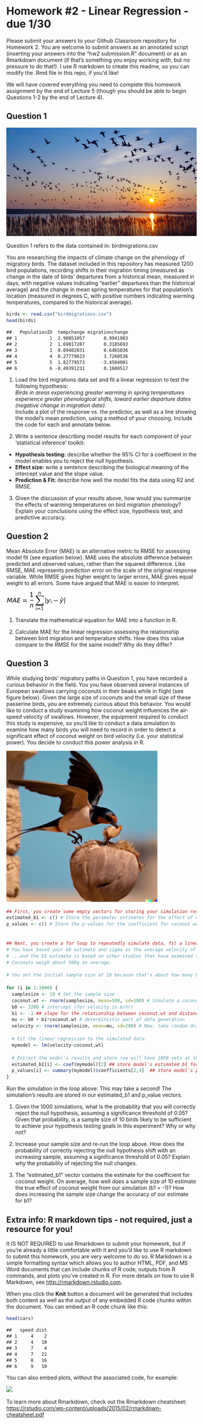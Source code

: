 Homework \#2 - Linear Regression - due 1/30
================

Please submit your answers to your Github Classroom repository for
Homework 2. You are welcome to submit answers as an annotated script
(inserting your answers into the “hw2 submission.R” document) or as an
Rmarkdown document (if that’s something you enjoy working with, but no
pressure to do that!). I use R markdown to create this readme, so you can
modify the .Rmd file in this repo, if you'd like!

We will have covered everything you need to complete this homework
assignment by the end of Lecture 5 (though you should be able to begin
Questions 1-2 by the end of Lecture 4).

## Question 1

![](migration.jpeg)

Question 1 refers to the data contained in: birdmigrations.csv

You are researching the impacts of climate change on the phenology of
migratory birds. The dataset included in this repository has measured
1200 bird populations, recording shifts in their migration timing
(measured as change in the date of birds’ departures from a historical
mean, measured in days, with negative values indicating “earlier”
departures than the historical average) and the change in mean spring
temperatures for that population’s location (measured in degrees C, with
positive numbers indicating warming temperatures, compared to the
historical average).

``` r
birds <- read.csv("birdmigrations.csv")
head(birds)
```

    ##   PopulationID  tempchange migrationchange
    ## 1            1  2.90851057       0.9941983
    ## 2            2  1.69817287       0.3185693
    ## 3            3  0.09402031       0.6465036
    ## 4            4  0.27779623       3.7260536
    ## 5            5  1.82779573      -3.4504001
    ## 6            6 -0.49391231       0.1600517

1)  Load the bird migrations data set and fit a linear regression to
    test the following hypothesis:  
    *Birds in areas experiencing greater warming in spring temperatures
    experience greater phenological shifts, toward earlier departure
    dates (negative change in migration date).*  
    Include a plot of the response vs. the predictor, as well as a line
    showing the model’s mean prediction, using a method of your
    choosing. Include the code for each and annotate below.

2)  Write a sentence describing model results for each component of your
    ‘statistical inference’ toolkit:

- **Hypothesis testing:** describe whether the 95% CI for a coefficient
  in the model enables you to reject the null hypothesis.
- **Effect size:** write a sentence describing the biological meaning of
  the intercept value and the slope value.
- **Prediction & Fit:** describe how well the model fits the data using
  R2 and RMSE.

3)  Given the discussion of your results above, how would you summarize
    the effects of warming temperatures on bird migration phenology?
    Explain your conclusions using the effect size, hypothesis test, and
    predictive accuracy.

## Question 2

Mean Absolute Error (MAE) is an alternative metric to RMSE for assessing
model fit (see equation below). MAE uses the absolute difference between
predicted and observed values, rather than the squared difference. Like
RMSE, MAE represents prediction error on the scale of the original
response variable. While RMSE gives higher weight to larger errors, MAE
gives equal weight to all errors. Some have argued that MAE is easier to
interpret.

![](mae.jpg)

1)  Translate the mathematical equation for MAE into a function in R.

2)  Calculate MAE for the linear regression assessing the relationship
    between bird migration and temperature shifts. How does this value
    compare to the RMSE for the same model? Why do they differ?

## Question 3

While studying birds’ migratory paths in Question 1, you have recorded a
curious behavior in the field. You you have observed several instances
of European swallows carrying coconuts in their beaks while in flight
(see figure below). Given the large size of coconuts and the small size
of these passerine birds, you are extremely curious about this behavior.
You would like to conduct a study examining how coconut weight
influences the air-speed velocity of swallows. However, the equipment
required to conduct this study is expensive, so you’d like to conduct a
data simulation to examine how many birds you will need to record in
order to detect a significant effect of coconut weight on bird velocity
(i.e. your statistical power). You decide to conduct this power analysis
in R.

<img src="swallow.jpeg" width="400" />

``` r
## First, you create some empty vectors for storing your simulation results:
estimated_b1 <- c() # Store the parameter estimates for the effect of coconut weight
p_values <- c() # Store the p-values for the coefficient for coconut weight


## Next, you create a for loop to repeatedly simulate data, fit a linear regression to each simulated dataset, and then quantify how often you detect a statistically significant effect of coconut weight on swallow velocity (m/hr). 
# You have based your b0 estimate and sigma on the average velocity of swallows not carrying coconuts (which is published in the literature).
# ...and the b1 estimate is based on other studies that have examined the impacts of other carried items (e.g. fish) on the velocities of other bird species in flight. 
# Coconuts weigh about 500g on average.

# You set the initial sample size at 10 because that's about how many birds you think you can feasibly monitor in a pilot data collection effort.

for (i in 1:1000) {
  samplesize <- 10 # Set the sample size
  coconut.wt <- rnorm(samplesize, mean=500, sd=100) # Simulate a coconut weight variable (in g)
  b0 <- 3200 # intercept (for velocity in m/hr)
  b1 <- -1 ## slope for the relationship between coconut.wt and distance travelled
  mu <- b0 + b1*coconut.wt # deterministic part of data generation
  velocity <- rnorm(samplesize, mean=mu, sd=200) # Now, take random draws from normal distribution
  
  # Fit the linear regression to the simulated data:
  mymodel <- lm(velocity~coconut.wt)
  
  # Extract the model's results and store (we will have 1000 sets at the end):
  estimated_b1[i] <- coef(mymodel)[2] ## store model's estimated b1 for coconut weight
  p_values[i] <- summary(mymodel)$coefficients[2,4]  ## store model's pvalue for the effect of coconut weight
}
```

Run the simulation in the loop above: This may take a second! The
simulation’s results are stored in our estimated_b1 and p_value vectors.

1)  Given the 1000 simulations, what is the probability that you will
    correctly reject the null hypothesis, assuming a significance
    threshold of 0.05? Given that probability, is a sample size of 10
    birds likely to be sufficient to achieve your hypothesis testing goals in this
    experiment? Why or why not?

2)  Increase your sample size and re-run the loop above. How does the
    probability of correctly rejecting the null hypothesis shift with an
    increasing sample, assuming a significance threshold of 0.05? Explain
    why the probability of rejecting the null changes.

3)  The “estimated_b1” vector contains the estimate for the coefficient
    for coconut weight. On average, how well does a sample size of 10
    estimate the true effect of coconut weight from our simulation (b1 =
    -1)? How does increasing the sample size change the accuracy of our
    estimate for b1?

## Extra info: R markdown tips - not required, just a resource for you!

It IS NOT REQUIRED to use Rmarkdown to submit your homework, but if
you’re already a little comfortable with it and you’d like to use R
markdown to submit this homework, you are very welcome to do so. R
Markdown is a simple formatting syntax which allows you to author HTML,
PDF, and MS Word documents that can include chunks of R code, outputs
from R commands, and plots you’ve created in R. For more details on how
to use R Markdown, see <http://rmarkdown.rstudio.com>.

When you click the **Knit** button a document will be generated that
includes both content as well as the output of any embedded R code
chunks within the document. You can embed an R code chunk like this:

``` r
head(cars)
```

    ##   speed dist
    ## 1     4    2
    ## 2     4   10
    ## 3     7    4
    ## 4     7   22
    ## 5     8   16
    ## 6     9   10

You can also embed plots, without the associated code, for example:

![](hw2_questions_files/figure-gfm/pressure-1.png)<!-- -->

To learn more about Rmarkdown, check out the Rmarkdown cheatsheet:
<https://rstudio.com/wp-content/uploads/2015/02/rmarkdown-cheatsheet.pdf>

